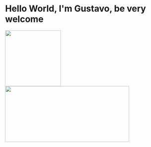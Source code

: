 # Hello World, I'm Gustavo, be very welcome

<table>
  <a href="https://github.com/leehxd">
  <img height="180em" src="https://github-readme-stats.vercel.app/api?username=gustavom0ri&show_icons=true&theme=tokyonight&include_all_commits=true&count_private=true"/>
  <img height="180em" width=400 src="https://github-readme-stats.vercel.app/api/top-langs/?username=gustavom0ri&layout=compact&langs_count=6&theme=tokyonight"/>

</table>


